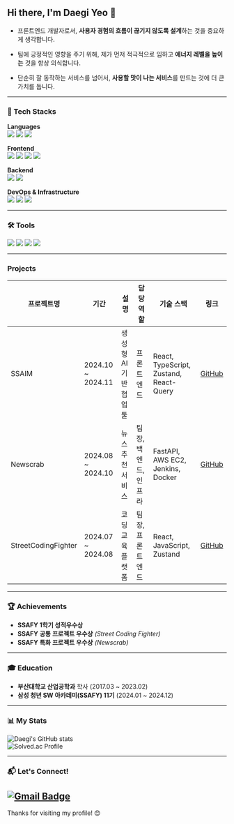 ## Hi there, I'm Daegi Yeo 👋

- 프론트엔드 개발자로서, **사용자 경험의 흐름이 끊기지 않도록 설계**하는 것을 중요하게 생각합니다.

- 팀에 긍정적인 영향을 주기 위해, 제가 먼저 적극적으로 임하고 **에너지 레벨을 높이는** 것을 항상 의식합니다.

- 단순히 잘 동작하는 서비스를 넘어서, **사용할 맛이 나는 서비스**를 만드는 것에 더 큰 가치를 둡니다.


---

### 🌟 Tech Stacks
**Languages**  
<img src="https://img.shields.io/badge/TypeScript-3178C6?style=flat-square&logo=TypeScript&logoColor=white"/> <img src="https://img.shields.io/badge/JavaScript-F7DF1E?style=flat-square&logo=JavaScript&logoColor=black"/> <img src="https://img.shields.io/badge/Python-3766AB?style=flat-square&logo=Python&logoColor=white"/>  

**Frontend**  
<img src="https://img.shields.io/badge/React-61DAFB?style=flat-square&logo=React&logoColor=white"/> <img src="https://img.shields.io/badge/React Query-FF4154?style=flat-square&logo=ReactQuery&logoColor=white"/> <img src="https://img.shields.io/badge/Zustand-000000?style=flat-square&logo=Zustand&logoColor=white"/> <img src="https://img.shields.io/badge/Vue.js-4FC08D?style=flat-square&logo=Vue.js&logoColor=white"/> 

**Backend**  
<img src="https://img.shields.io/badge/Django-092E20?style=flat-square&logo=Django&logoColor=white"/> <img src="https://img.shields.io/badge/FastAPI-009688?style=flat-square&logo=FastAPI&logoColor=white"/>  

**DevOps & Infrastructure**  
<img src="https://img.shields.io/badge/Docker-2496ED?style=flat-square&logo=Docker&logoColor=white"/> <img src="https://img.shields.io/badge/Kubernetes-326CE5?style=flat-square&logo=Kubernetes&logoColor=white"/> <img src="https://img.shields.io/badge/Jenkins-D24939?style=flat-square&logo=Jenkins&logoColor=white"/>  


---

### 🛠 Tools

<img src="https://img.shields.io/badge/Git-F05032?style=flat-square&logo=Git&logoColor=white"/>
<img src="https://img.shields.io/badge/Jira-0052CC?style=flat-square&logo=Jira&logoColor=white"/>
<img src="https://img.shields.io/badge/Notion-000000?style=flat-square&logo=Notion&logoColor=white"/>
<img src="https://img.shields.io/badge/Figma-F24E1E?style=flat-square&logo=Figma&logoColor=white"/>


---
### Projects
| 프로젝트명 | 기간 | 설명 | 담당 역할 | 기술 스택 | 링크 |
|------------|------|------|-----------|-----------|------|
| SSAIM | 2024.10 ~ 2024.11 | 생성형 AI 기반 협업툴 | 프론트엔드 | React, TypeScript, Zustand, React-Query | [GitHub](https://github.com/daegi0923/SSAIM) |
| Newscrab | 2024.08 ~ 2024.10 | 뉴스 추천 서비스 | 팀장, 백엔드, 인프라 | FastAPI, AWS EC2, Jenkins, Docker | [GitHub](https://github.com/daegi0923/Newscrab) |
| StreetCodingFighter | 2024.07 ~ 2024.08 | 코딩 교육 플랫폼 | 팀장, 프론트엔드 | React, JavaScript, Zustand | [GitHub](https://github.com/daegi0923/StreetCodingFighter) |


---
### 🏆 Achievements

- **SSAFY 1학기 성적우수상**
- **SSAFY 공통 프로젝트 우수상** _(Street Coding Fighter)_
- **SSAFY 특화 프로젝트 우수상** _(Newscrab)_

---

### 🎓 Education

- **부산대학교 산업공학과** 학사 (2017.03 ~ 2023.02)  
- **삼성 청년 SW 아카데미(SSAFY) 11기** (2024.01 ~ 2024.12)  
---

### 📊 My Stats

![Daegi's GitHub stats](https://github-readme-stats.vercel.app/api?username=daegi0923&show_icons=true&theme=radical)  
![Solved.ac Profile](http://mazassumnida.wtf/api/v2/generate_badge?boj=daegi0923)

---

### 📬 Let's Connect!

## [![Gmail Badge](https://img.shields.io/badge/Gmail-d14836?style=flat-square&logo=Gmail&logoColor=white&link=mailto:daegi0923@gmail.com)](mailto:daegi0923@gmail.com)

Thanks for visiting my profile! 😊
